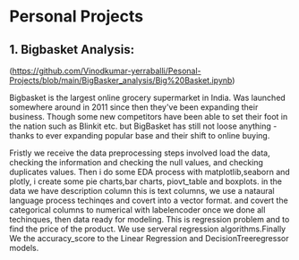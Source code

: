 # Personal Projects

## 1. Bigbasket Analysis:
(https://github.com/Vinodkumar-yerraballi/Pesonal-Projects/blob/main/BigBasker_analysis/Big%20Basket.ipynb)
    
Bigbasket is the largest online grocery supermarket in India. Was launched somewhere around in 2011 since then they've been expanding their business. Though some new competitors have been able to set their foot in the nation such as Blinkit etc. but BigBasket has still not loose anything - thanks to ever expanding popular base and their shift to online buying.

Fristly we receive the data preprocessing steps involved load the data, checking the information and checking the null values, and checking duplicates values. Then i do some EDA process with matplotlib,seaborn and plotly, i create some pie charts,bar charts, piovt_table and boxplots.
in the data we have description column this is text columns, we use a nataural language process techinqes and covert into a vector format. and covert the categorical columns to numerical with labelencoder once we done all techinques, then data ready for modeling. This is regression problem and to find the price of the product. We use serveral regression algorithms.Finally We the accuracy_score to the Linear Regression and DecisionTreeregressor models.

